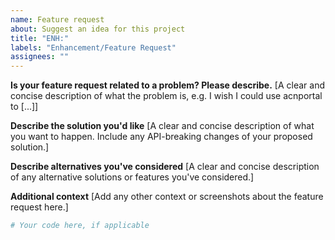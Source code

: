 ```yaml
---
name: Feature request
about: Suggest an idea for this project
title: "ENH:"
labels: "Enhancement/Feature Request"
assignees: ""
---
```


**Is your feature request related to a problem? Please describe.**
\[A clear and concise description of what the problem is, e.g. I wish I could use acnportal to \[...]\]

**Describe the solution you'd like**
\[A clear and concise description of what you want to happen.
Include any API-breaking changes of your proposed solution.]

**Describe alternatives you've considered**
\[A clear and concise description of any alternative solutions or features you've considered.]

**Additional context**
\[Add any other context or screenshots about the feature request here.]

```python
# Your code here, if applicable

```
